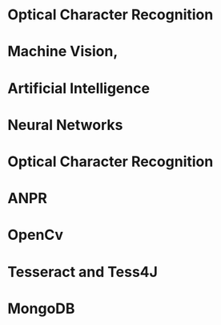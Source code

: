 # Optical Character Recognition

# Machine Vision, 
# Artificial Intelligence
# Neural Networks
# Optical Character Recognition
# ANPR
  
# OpenCv
# Tesseract and Tess4J
# MongoDB 